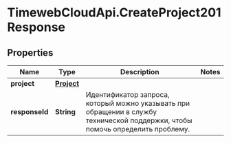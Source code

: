 # TimewebCloudApi.CreateProject201Response

## Properties

Name | Type | Description | Notes
------------ | ------------- | ------------- | -------------
**project** | [**Project**](Project.md) |  | 
**responseId** | **String** | Идентификатор запроса, который можно указывать при обращении в службу технической поддержки, чтобы помочь определить проблему. | 


